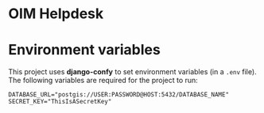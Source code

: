 # OIM Helpdesk

# Environment variables

This project uses **django-confy** to set environment variables (in a `.env` file).
The following variables are required for the project to run:

    DATABASE_URL="postgis://USER:PASSWORD@HOST:5432/DATABASE_NAME"
    SECRET_KEY="ThisIsASecretKey"
